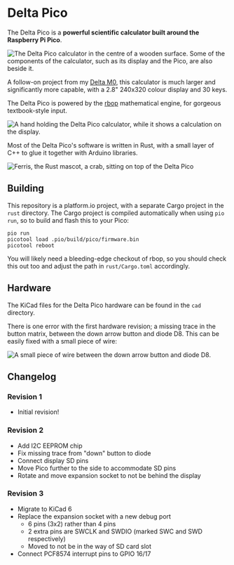 # Delta Pico

The Delta Pico is a **powerful scientific calculator built around the Raspberry
Pi Pico**.

![The Delta Pico calculator in the centre of a wooden surface. Some of the
components of the calculator, such as its display and the Pico, are also beside
it.](img/table.jpg)

A follow-on project from my [Delta
M0](https://github.com/AaronC81/delta-m0), this calculator is much larger
and significantly more capable, with a 2.8" 240x320 colour display and 30 keys.

The Delta Pico is powered by the [rbop](https://github.com/AaronC81/rbop)
mathematical engine, for gorgeous textbook-style input.

![A hand holding the Delta Pico calculator, while it shows a calculation on the
display.](img/holding.jpg)

Most of the Delta Pico's software is written in Rust, with a small layer of C++
to glue it together with Arduino libraries.

![Ferris, the Rust mascot, a crab, sitting on top of the Delta
Pico](img/ferris.jpg)

## Building

This repository is a platform.io project, with a separate Cargo project in
the `rust` directory. The Cargo project is compiled automatically when using
`pio run`, so to build and flash this to your Pico:

```
pio run
picotool load .pio/build/pico/firmware.bin
picotool reboot
```

You will likely need a bleeding-edge checkout of rbop, so you should check this
out too and adjust the path in `rust/Cargo.toml` accordingly.

## Hardware

The KiCad files for the Delta Pico hardware can be found in the `cad` directory.

There is one error with the first hardware revision; a missing trace in the
button matrix, between the down arrow button and diode D8. This can be easily
fixed with a small piece of wire:

![A small piece of wire between the down arrow button and diode
D8.](img/wire-fix.png)

## Changelog
### Revision 1
- Initial revision!

### Revision 2
- Add I2C EEPROM chip
- Fix missing trace from "down" button to diode
- Connect display SD pins
- Move Pico further to the side to accommodate SD pins
- Rotate and move expansion socket to not be behind the display

### Revision 3
- Migrate to KiCad 6
- Replace the expansion socket with a new debug port
    - 6 pins (3x2) rather than 4 pins
    - 2 extra pins are SWCLK and SWDIO (marked SWC and SWD respectively)
    - Moved to not be in the way of SD card slot
- Connect PCF8574 interrupt pins to GPIO 16/17